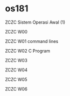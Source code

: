 # os181
ZCZC Sistem Operasi Awal (1)

ZCZC W00 

ZCZC W01 command lines

ZCZC W02 C Program

ZCZC W03

ZCZC W04

ZCZC W05

ZCZC W06
